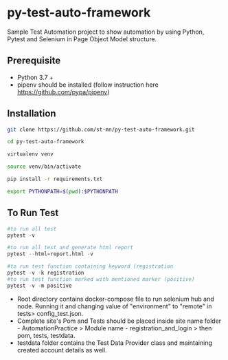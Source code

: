 # py-test-auto-framework

Sample Test Automation project to show automation by using Python, Pytest and Selenium in Page Object Model structure. 

## Prerequisite

* Python 3.7 +
* pipenv should be installed (follow instruction here https://github.com/pypa/pipenv)


## Installation
```bash
git clone https://github.com/st-mn/py-test-auto-framework.git
```
```bash
cd py-test-auto-framework
```
```bash
virtualenv venv
```
```bash
source venv/bin/activate
```
```bash
pip install -r requirements.txt
```
```bash
export PYTHONPATH=$(pwd):$PYTHONPATH
```


## To Run Test

```python
#to run all test
pytest -v
```
```python
#to run all test and generate html report
pytest --html=report.html -v
```
```python
#to run test function containing keyword (registration
pytest -v -k registration
#to run test function marked with mentioned marker (positive)
pytest -v -m positive


```

* Root directory contains docker-compose file to run selenium hub and node. Running it and changing value of "environment" to "remote" in tests> config_test.json.
* Complete site's Pom and Tests should be placed inside site name folder - AutomationPractice > Module name - registration_and_login > then pom, tests, testdata.
* testdata folder contains the Test Data Provider class and maintaining created account details as well.
